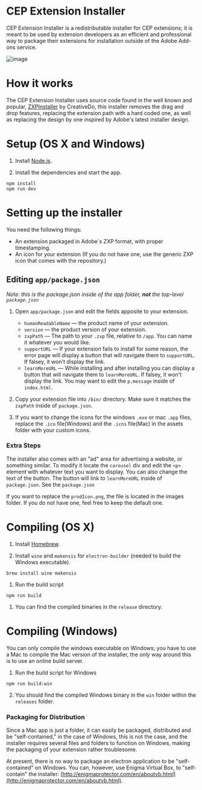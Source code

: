 # CEP Extension Installer

CEP Extension Installer is a redistributable installer for CEP extensions; it is meant to be used by extension developers as an efficient and professional way to package their extensions for installation outside of the Adobe Add-ons service.



![image](https://user-images.githubusercontent.com/766828/53858336-9b9a5700-3f8e-11e9-9670-bd987ebfe95e.png)


# How it works

The CEP Extension Installer uses source code found in the well known and popular, [ZXPInstaller](https://github.com/CreativeDo/ZXPInstaller) by CreativeDo, this installer removes the drag and drop features, replacing the extension path with a hard coded one, as well as replacing the design by one inspired by Adobe's latest installer design.

# Setup (OS X and Windows)

1. Install [Node.js](https://nodejs.org).

1. Install the dependencies and start the app.

  ```
  npm install
  npm run dev
  ```

# Setting up the installer

You need the following things:
* An extension packaged in Adobe´s ZXP format, with proper timestamping.
* An icon for your extension (If you do not have one, use the generic ZXP icon that comes with the repository.)

## Editing `app/package.json`

_Note: this is the package.json inside of the app folder, **not** the top-level `package.json`_

1.  Open `app/package.json` and edit the fields apposite to your extension.
    * `humanReadableName` — the product name of your extension.
    * `version` — the product version of your extension.
    * `zxpPath` — The path to your `.zxp` file, relative to `/app`. You can name it whatever you would like.
    * `supportURL` — If your extension fails to install for some reason, the error page will display a button that will navigate them to `supportURL`. If falsey, it won't display the link.
    * `learnMoreURL` — While installing and after installing you can display a button that will navigate them to `learnMoreURL`. If falsey, it won't display the link. You may want to edit the `p.message` inside of `index.html`.

2.  Copy your extension file into `/bin/` directory. Make sure it matches the `zxpPath` inside of `package.json`.

3.  If you want to change the icons for the windows `.exe` or mac `.app` files, replace the `.ico` file(Windows) and the `.icns` file(Mac) in the assets folder with your custom icons.

### Extra Steps

The installer also comes with an "ad" area for advertising a website, or something similar. To modify it locate the `carousel` div and edit the `<p>` element with whatever text you want to display. You can also change the text of the button. 
The button will link to `learnMoreURL` inside of `package.json`. See the `package.json`

If you want to replace the `prodIcon.png`, the file is located in the images folder. If you do not have one, feel free to keep the default one.

# Compiling (OS X)

1. Install [Homebrew](http://brew.sh/).

1. Install `wine` and `makensis` for `electron-builder` (needed to build the Windows executable).

  ```
  brew install wine makensis
  ```

1. Run the build script

  ```
  npm run build
  ```

1. You can find the compiled binaries in the `release` directory.

# Compiling (Windows)

You can only compile the windows executable on Windows; you have to use a Mac to compile the Mac version of the installer, the only way around this is to use an online build server.

1. Run the build script for Windows
  ```
  npm run build:win
  ```
2. You should find the compiled Windows binary in the `win` folder within the `releases` folder.

### Packaging for Distribution

Since a Mac app is just a folder, it can easily be packaged, distributed and be "self-contained," in the case of Windows, this is not the case, and the installer requires several files and folders to function on Windows, making the packaging of your extension rather troublesome. 

At present, there is no way to package an electron application to be "self-contained" on Windows. You can, however, use Enigma Virtual Box, to "self-contain" the installer: [http://enigmaprotector.com/en/aboutvb.html](http://enigmaprotector.com/en/aboutvb.html).
